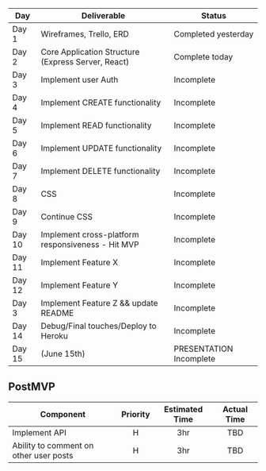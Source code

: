 |  Day | Deliverable | Status
|---|---| ---|
|Day 1| Wireframes, Trello,  ERD | Completed yesterday
|Day 2| Core Application Structure (Express Server, React) | Complete today
|Day 3| Implement user Auth | Incomplete
|Day 4| Implement CREATE functionality | Incomplete
Day 5| Implement READ functionality | Incomplete
|Day 6| Implement UPDATE functionality | Incomplete
|Day 7| Implement DELETE functionality | Incomplete
|Day 8| CSS | Incomplete
|Day 9| Continue CSS | Incomplete
|Day 10| Implement cross-platform responsiveness -  Hit MVP | Incomplete
|Day 11| Implement Feature X | Incomplete
|Day 12 |  Implement Feature Y | Incomplete
|Day 3 |  Implement Feature Z && update README | Incomplete
|Day 14 | Debug/Final touches/Deploy to Heroku  | Incomplete
|Day 15 |  (June 15th) | PRESENTATION Incomplete
## PostMVP
| Component | Priority | Estimated Time |  Actual Time |
| --- | :---: |  :---: | :---: |
| Implement API | H | 3hr | TBD |
| Ability to comment on other user posts | H | 3hr | TBD |
